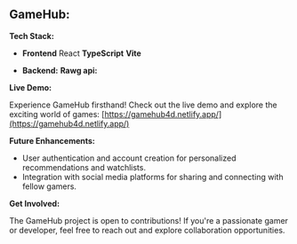 ## GameHub: 

**Tech Stack:**

* **Frontend** React 
 **TypeScript** 
 **Vite**

* **Backend:** 
 **Rawg api:** 

**Live Demo:**

Experience GameHub firsthand! Check out the live demo and explore the exciting world of games: [https://gamehub4d.netlify.app/](https://gamehub4d.netlify.app/)

**Future Enhancements:**

* User authentication and account creation for personalized recommendations and watchlists.
* Integration with social media platforms for sharing and connecting with fellow gamers.

**Get Involved:**

The GameHub project is open to contributions! If you're a passionate gamer or developer, feel free to reach out and explore collaboration opportunities.

